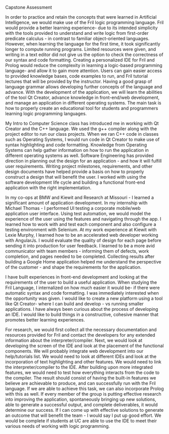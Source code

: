 Capstone Assessment

In order to practice and retain the concepts that were learned in Artificial Intelligence, we would make use of the Fril logic programming language. Fril would provide a better learning experience- due to its intended simplicity with the tools provided to understand and write logic from first-order predicate calculus - in contrast to familiar object-oriented languages. However, when learning the language for the first time, it took significantly longer to compute running programs. Limited resources were given, and writing in a text editor did not give us the option to check the correctness of our syntax and code formatting. Creating a personalized IDE for Fril and Prolog would reduce the complexity in learning a logic-based programming language- and allow it to gain more attention. Users can gain easier access to provided knowledge bases, code examples to run, and Fril tutorial lectures that will be provided by the instructor. Having a good grasp of language grammar allows developing further concepts of the language and advance. With the development of the application, we will learn the abilities of the tool Qt Creator, advance knowledge in front-end/web development, and manage an application in different operating systems. The main task is how to properly create an educational tool for students and programmers learning logic programming languages.

My Intro to Computer Science class has introduced me in working with Qt Creator and the C++ language. We used the g++ compiler along with the project editor to run our class projects. When we ran C++ code in classes such as Operating Systems, I would run code in Qt Creator to make use of syntax highlighting and code formatting. Knowledge from Operating Systems can help gather information on how to run the application in different operating systems as well. Software Engineering has provided direction in planning out the design for an application - and how it will fulfill user requirements. Writing project milestones, requirements, and other design documents have helped provide a basis on how to properly construct a design that will benefit the user. I worked with using the software development life cycle and building a functional front-end application with the right implementation.

In my co-ops at BMW and Kiewit and Research at Missouri - I learned a significant amount of application development. In my internship with Michael Thomas - I performed UI testing a corporate mobile/web application user interface. Using test automation, we would model the experience of the user using the features and navigating through the app. I learned how to work with and test each component and also configure a testing environment with Selenium. At my work experience at Kiewit with Lexie Murphy, I learned how to be an accelerated web developer working with AngularJs. I would evaluate the quality of design for each page before sending it into production for user feedback. I learned to be a more avid communicator with team members - informing them of defects, work completion, and pages needed to be completed. Collecting results after building a Google Home application helped me understand the perspective of the customer - and shape the requirements for the application.

I have built experiences in front-end development and looking at the requirements of the user to build a useful application. When studying the Fril Language, I internalized on how much easier it would be- if there were automatic syntax and code formatting. I was immediately interested when the opportunity was given.  I would like to create a new platform using a tool like Qt Creator- where I can build and develop - vs running smaller applications. I have always been curious about the process of developing an IDE. I would like to build things in a constructive, cohesive manner that promotes better learning experiences.

For research, we would first collect all the necessary documentation and resources provided for Fril and contact the developers for any extended information about the interpreter/compiler. Next, we would look at developing the screen of the IDE and look at the placement of the functional components. We will probably integrate web development into our help/tutorials list. We would need to look at different IDEs and look at the incorporation of text highlighting and other features. We would need to link the interpreter/compiler to the IDE. After building upon more integrated features, we would need to test how everything interacts from the code to the compiler. The result should consist of having the built-in features we believe are achievable to produce, and can successfully run with the Fril language. If we are able to achieve this task, we can also incorporate Prolog with this as well. If every member of the group is putting effective research into improving the application, spontaneously bringing up new solutions, able to generate a successful output, and complete deliverables, it would determine our success. If I can come up with effective solutions to generate an outcome that will benefit the team - I would say I put up good effort. We would be complete if students at UC are able to use the IDE to meet their various needs of working with logic programming.